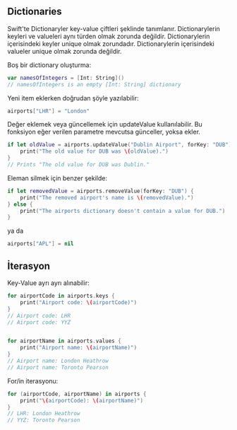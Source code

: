 ## Dictionaries

Swift'te Dictionaryler key-value çiftleri şeklinde tanımlanır. Dictionarylerin keyleri ve valueleri aynı türden olmak zorunda değildir. Dictionarylerin içerisindeki keyler unique olmak zorundadır. Dictionarylerin içerisindeki valueler unique olmak zorunda değildir.

Boş bir dictionary oluşturma:

```swift
var namesOfIntegers = [Int: String]()
// namesOfIntegers is an empty [Int: String] dictionary
```

Yeni item eklerken doğrudan şöyle yazılabilir:

```swift
airports["LHR"] = "London"
```

Değer eklemek veya güncellemek için updateValue kullanılabilir. Bu fonksiyon eğer verilen parametre mevcutsa günceller, yoksa ekler.

```swift
if let oldValue = airports.updateValue("Dublin Airport", forKey: "DUB"){
    print("The old value for DUB was \(oldValue).")
}
// Prints "The old value for DUB was Dublin."
```

Eleman silmek için benzer şekilde:

```swift
if let removedValue = airports.removeValue(forKey: "DUB") {
    print("The removed airport's name is \(removedValue).")
} else {
    print("The airports dictionary doesn't contain a value for DUB.")
}
```

ya da

```swift
airports["APL"] = nil
```

## İterasyon

Key-Value ayrı ayrı alınabilir:

```swift
for airportCode in airports.keys {
    print("Airport code: \(airportCode)")
}
// Airport code: LHR
// Airport code: YYZ


for airportName in airports.values {
    print("Airport name: \(airportName)")
}
// Airport name: London Heathrow
// Airport name: Toronto Pearson
```

For/in iterasyonu:

```swift
for (airportCode, airportName) in airports {
    print("\(airportCode): \(airportName)")
}
// LHR: London Heathrow
// YYZ: Toronto Pearson
```
